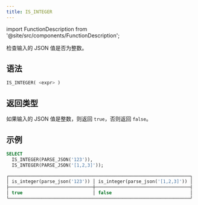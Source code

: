 ```yaml
---
title: IS_INTEGER
---
```

import FunctionDescription from '@site/src/components/FunctionDescription';

<FunctionDescription description="引入或更新版本：v1.2.368"/>

检查输入的 JSON 值是否为整数。

## 语法

```sql
IS_INTEGER( <expr> )
```

## 返回类型

如果输入的 JSON 值是整数，则返回 `true`，否则返回 `false`。

## 示例

```sql
SELECT
  IS_INTEGER(PARSE_JSON('123')),
  IS_INTEGER(PARSE_JSON('[1,2,3]'));

┌───────────────────────────────────────────────────────────────────┐
│ is_integer(parse_json('123')) │ is_integer(parse_json('[1,2,3]')) │
├───────────────────────────────┼───────────────────────────────────┤
│ true                          │ false                             │
└───────────────────────────────────────────────────────────────────┘
```